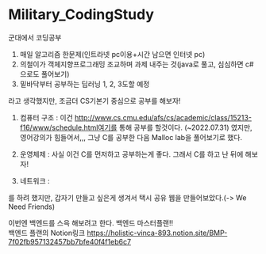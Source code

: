 # Military_CodingStudy
군대에서 코딩공부

1. 매일 알고리즘 한문제(인트라넷 pc이용+시간 남으면 인터넷 pc)
2. 의철이가 객체지향프로그래밍 조교하며 과제 내주는 것(java로 풀고, 심심하면 c#으로도 풀어보기)
3. 밑바닥부터 공부하는 딥러닝 1, 2, 3도할 예정

라고 생각했지만, 조금더 CS기본기 중심으로 공부를 해보자!

1. 컴퓨터 구조
  : 이건 http://www.cs.cmu.edu/afs/cs/academic/class/15213-f16/www/schedule.html여기를 통해 공부를 할것이다. (~2022.07.31)
  였지만, 영어강의가 힘들어서,,, 그냥 C를 공부한 다음 Malloc lab을 풀어보기로 했다.
  
2. 운영체제
  : 사실 이건 C를 먼저하고 공부하는게 좋다. 그래서 C를 하고 난 뒤에 해보자!
  
3. 네트워크
  : 
  
를 하려 했지만, 갑자기 만들고 싶은게 생겨서 택시 공유 웹을 만들어보았다.(-> We Need Friends)

이번엔 백엔드를 스윽 해보려고 한다.
백엔드 마스터플랜!!  
백엔드 플랜의 Notion링크
https://holistic-vinca-893.notion.site/BMP-7f02fb957132457bb7bfe40f4f1eb6c7

